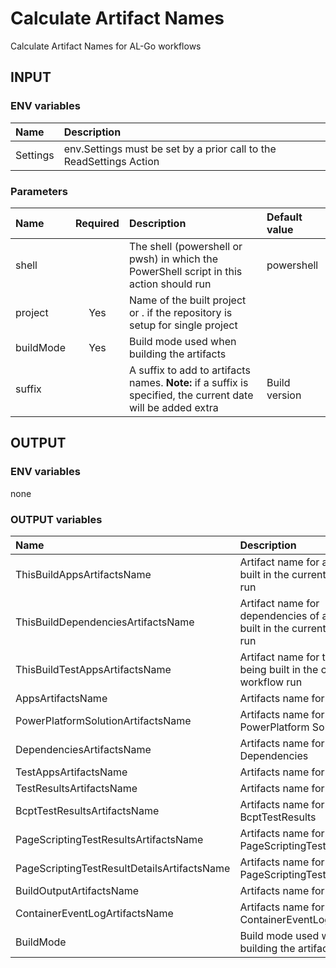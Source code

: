# Calculate Artifact Names

Calculate Artifact Names for AL-Go workflows

## INPUT

### ENV variables

| Name | Description |
| :-- | :-- |
| Settings | env.Settings must be set by a prior call to the ReadSettings Action |

### Parameters

| Name | Required | Description | Default value |
| :-- | :-: | :-- | :-- |
| shell | | The shell (powershell or pwsh) in which the PowerShell script in this action should run | powershell |
| project | Yes | Name of the built project or . if the repository is setup for single project | |
| buildMode | Yes |Build mode used when building the artifacts | |
| suffix | | A suffix to add to artifacts names. **Note:** if a suffix is specified, the current date will be added extra | Build version |

## OUTPUT

### ENV variables

none

### OUTPUT variables

| Name | Description |
| :-- | :-- |
| ThisBuildAppsArtifactsName | Artifact name for apps being built in the current workflow run |
| ThisBuildDependenciesArtifactsName | Artifact name for dependencies of apps being built in the current workflow run |
| ThisBuildTestAppsArtifactsName | Artifact name for test apps being built in the current workflow run |
| AppsArtifactsName | Artifacts name for Apps |
| PowerPlatformSolutionArtifactsName | Artifacts name for PowerPlatform Solution |
| DependenciesArtifactsName | Artifacts name for Dependencies |
| TestAppsArtifactsName | Artifacts name for TestApps |
| TestResultsArtifactsName | Artifacts name for TestResults |
| BcptTestResultsArtifactsName | Artifacts name for BcptTestResults |
| PageScriptingTestResultsArtifactsName | Artifacts name for PageScriptingTestResults |
| PageScriptingTestResultDetailsArtifactsName | Artifacts name for PageScriptingTestResultDetails |
| BuildOutputArtifactsName | Artifacts name for BuildOutput |
| ContainerEventLogArtifactsName | Artifacts name for ContainerEventLog |
| BuildMode | Build mode used when building the artifacts |
